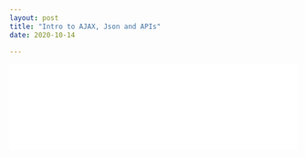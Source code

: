 ```yaml
---
layout: post
title: "Intro to AJAX, Json and APIs"
date: 2020-10-14

---
```

<embed src="/files/jsonAjaxApi.txt" width="100%" min-height="100%" scrolling="no">
